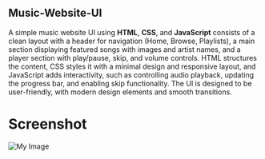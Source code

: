 ## Music-Website-UI

A simple music website UI using **HTML**, **CSS**, and **JavaScript** consists of a clean layout with a header for navigation (Home, Browse, Playlists), a main section displaying featured songs with images and artist names, and a player section with play/pause, skip, and volume controls. HTML structures the content, CSS styles it with a minimal design and responsive layout, and JavaScript adds interactivity, such as controlling audio playback, updating the progress bar, and enabling skip functionality. The UI is designed to be user-friendly, with modern design elements and smooth transitions.

# Screenshot
![My Image](images/S1.png)
